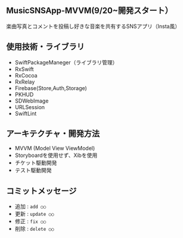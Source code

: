 ## MusicSNSApp-MVVM(9/20~開発スタート）
楽曲写真とコメントを投稿し好きな音楽を共有するSNSアプリ（Insta風）

## 使用技術・ライブラリ
- SwiftPackageManeger（ライブラリ管理）
- RxSwift
- RxCocoa
- RxRelay
- Firebase(Store,Auth,Storage)
- PKHUD
- SDWebImage
- URLSession
- SwiftLint

## アーキテクチャ・開発方法
- MVVM (Model View ViewModel)
- Storyboardを使用せず、Xibを使用
- チケット駆動開発
- テスト駆動開発

## コミットメッセージ
- 追加 : `add ○○`
- 更新 : `update ○○`
- 修正 : `fix ○○`
- 削除 : `delete ○○`
